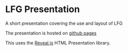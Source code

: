 LFG Presentation
==========================

A short presentation covering the use and layout of LFG

The presentation is hosted on [github pages](http://paulcollingwood.github.io/lfg/)

This uses the [Reveal.js](https://github.com/hakimel/reveal.js) HTML Presentation library.
